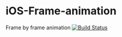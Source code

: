 iOS-Frame-animation
===================

Frame by frame animation [![Build Status](https://travis-ci.org/wgywgy/iOS-Frame-animation.png?branch=master)](https://travis-ci.org/wgywgy/iOS-Frame-animation)
